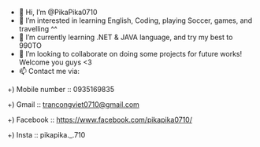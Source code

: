 - 👋 Hi, I’m @PikaPika0710
- 👀 I’m interested in learning English, Coding, playing Soccer, games, and travelling ^^ 
- 🌱 I’m currently learning .NET & JAVA language, and try my best to 990TO
- 💞️ I’m looking to collaborate on doing some projects for future works! Welcome you guys <3
- 📫 Contact me via:

+) Mobile number :: 0935169835

+) Gmail :: trancongviet0710@gmail.com

+) Facebook :: https://www.facebook.com/pikapika0710/

+) Insta :: pikapika._.710
<!---
PikaPika0710/PikaPika0710 is a ✨ special ✨ repository because its `README.md` (this file) appears on your GitHub profile.
You can click the Preview link to take a look at your changes.
--->

